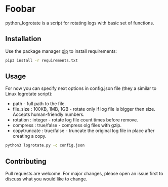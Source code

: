 # Foobar

python_logrotate is a script for rotating logs with basic set of functions.

## Installation

Use the package manager [pip](https://pip.pypa.io/en/stable/) to install requirements:

```bash
pip3 install -r requirements.txt
```

## Usage
For now you can specify next options in config.json file (they a similar to Linux logrotate script):
* path - full path to the file.
* file_size : 100KB, 1MB, 1GB - rotate only if log file is bigger then size. Accepts human-friendly numbers.
* rotation : integer - rotate log file count times before remove.
* compress : true/false - compress olg files with gzip.
* copytruncate : true/false - truncate the original log file in place after creating a copy.

```bash
python3 logrotate.py -c config.json
```

## Contributing
Pull requests are welcome. For major changes, please open an issue first to discuss what you would like to change.
